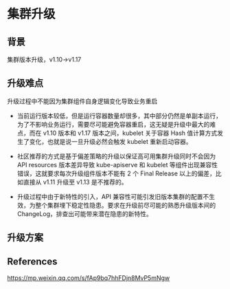 # 集群升级



## 背景

集群版本升级，v1.10->v1.17



## 升级难点

升级过程中不能因为集群组件自身逻辑变化导致业务重启

- 当前运行版本较低，但是运行容器数量却很多，其中部分仍然是单副本运行，为了不影响业务运行，需要尽可能避免容器重启，这无疑是升级中最大的难点，而在 v1.10 版本和 v1.17 版本之间，kubelet 关于容器 Hash 值计算方式发生了变化，也就是说一旦升级必然会触发 kubelet 重新启动容器。

- 社区推荐的方式是基于偏差策略的升级以保证高可用集群升级同时不会因为 API resources 版本差异导致 kube-apiserve 和 kubelet 等组件出现兼容性错误，这就要求每次升级组件版本不能有 2 个 Final Release 以上的偏差，比如直接从 v1.11 升级至 v1.13 是不推荐的。

- 升级过程中由于新特性的引入，API 兼容性可能引发旧版本集群的配置不生效，为整个集群埋下稳定性隐患。要求在升级前尽可能的熟悉升级版本间的 ChangeLog，排查出可能带来潜在隐患的新特性。



## 升级方案



## References

https://mp.weixin.qq.com/s/fAp9bq7hhFDjn8MvP5mNgw
